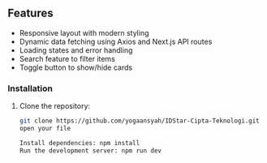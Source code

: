 ## Features

- Responsive layout with modern styling
- Dynamic data fetching using Axios and Next.js API routes
- Loading states and error handling
- Search feature to filter items
- Toggle button to show/hide cards

### Installation
1. Clone the repository:

   ```bash
   git clone https://github.com/yogaansyah/IDStar-Cipta-Teknologi.git
   open your file

   Install dependencies: npm install 
   Run the development server: npm run dev
